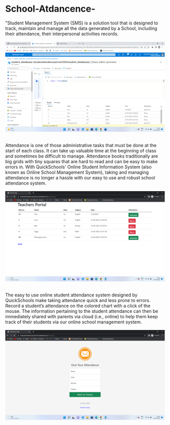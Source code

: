 # School-Atdancence-
"Student Management System (SMS) is a solution tool that is designed to track, maintain and manage all the data generated by a School, including their attendance, their interpersonal activities records.
<br>
<br>
<img src="https://github.com/Mritunjysingh/School-Atdancence-/blob/main/Screenshot%20(79).png"></img>
<br>
<br>

Attendance is one of those administrative tasks that must be done at the start of each class. It can take up valuable time at the beginning of class and sometimes be difficult to manage. Attendance books traditionally are big grids with tiny squares that are hard to read and can be easy to make errors in. With QuickSchools' Online Student Information System (also known as Online School Management System), taking and managing attendance is no longer a hassle with our easy to use and robust school attendance system.
<br>
<br>
<img src="https://github.com/Mritunjysingh/School-Atdancence-/blob/main/Screenshot%20(80).png"></img>
<br>
<br>

The easy to use online student attendance system designed by QuickSchools make taking attendance quick and less prone to errors. Record a student’s attendance on the colored chart with a click of the mouse. The information pertaining to the student attendance can then be immediately shared with parents via cloud (i.e., online) to help them keep track of their students via our online school management system.
<br>
<br>
<img src="https://github.com/Mritunjysingh/School-Atdancence-/blob/main/Screenshot%20(81).png"></img>
